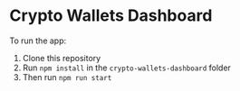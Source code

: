 # Crypto Wallets Dashboard

To run the app:
1. Clone this repository
2. Run `npm install` in the `crypto-wallets-dashboard` folder
3. Then run `npm run start`
